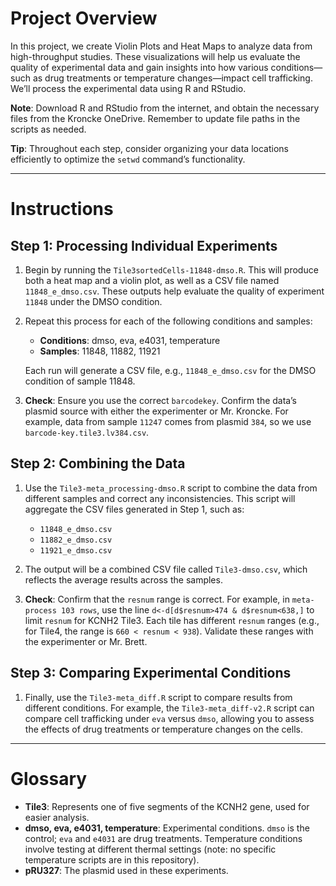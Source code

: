 # Project Overview

In this project, we create Violin Plots and Heat Maps to analyze data from high-throughput studies. These visualizations will help us evaluate the quality of experimental data and gain insights into how various conditions—such as drug treatments or temperature changes—impact cell trafficking. We’ll process the experimental data using R and RStudio.

**Note**: Download R and RStudio from the internet, and obtain the necessary files from the Kroncke OneDrive. Remember to update file paths in the scripts as needed.

**Tip**: Throughout each step, consider organizing your data locations efficiently to optimize the `setwd` command’s functionality.

---

# Instructions

## Step 1: Processing Individual Experiments

1. Begin by running the `Tile3sortedCells-11848-dmso.R`. This will produce both a heat map and a violin plot, as well as a CSV file named `11848_e_dmso.csv`. These outputs help evaluate the quality of experiment `11848` under the DMSO condition.

2. Repeat this process for each of the following conditions and samples:

   - **Conditions**: dmso, eva, e4031, temperature
   - **Samples**: 11848, 11882, 11921

   Each run will generate a CSV file, e.g., `11848_e_dmso.csv` for the DMSO condition of sample 11848.

3. **Check**: Ensure you use the correct `barcodekey`. Confirm the data’s plasmid source with either the experimenter or Mr. Kroncke. For example, data from sample `11247` comes from plasmid `384`, so we use `barcode-key.tile3.lv384.csv`.

## Step 2: Combining the Data

1. Use the `Tile3-meta_processing-dmso.R` script to combine the data from different samples and correct any inconsistencies. This script will aggregate the CSV files generated in Step 1, such as:

   - `11848_e_dmso.csv`
   - `11882_e_dmso.csv`
   - `11921_e_dmso.csv`

2. The output will be a combined CSV file called `Tile3-dmso.csv`, which reflects the average results across the samples.

3. **Check**: Confirm that the `resnum` range is correct. For example, in `meta-process 103 rows`, use the line `d<-d[d$resnum>474 & d$resnum<638,]` to limit `resnum` for KCNH2 Tile3. Each tile has different `resnum` ranges (e.g., for Tile4, the range is `660 < resnum < 938`). Validate these ranges with the experimenter or Mr. Brett.

## Step 3: Comparing Experimental Conditions

1. Finally, use the `Tile3-meta_diff.R` script to compare results from different conditions. For example, the `Tile3-meta_diff-v2.R` script can compare cell trafficking under `eva` versus `dmso`, allowing you to assess the effects of drug treatments or temperature changes on the cells.

---

# Glossary

- **Tile3**: Represents one of five segments of the KCNH2 gene, used for easier analysis.
- **dmso, eva, e4031, temperature**: Experimental conditions. `dmso` is the control; `eva` and `e4031` are drug treatments. Temperature conditions involve testing at different thermal settings (note: no specific temperature scripts are in this repository).
- **pRU327**: The plasmid used in these experiments.
